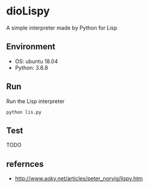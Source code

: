 # dioLispy

A simple interpreter made by Python for Lisp

## Environment

- OS: ubuntu 18.04
- Python: 3.6.8

## Run

Run the Lisp interpreter

`python lis.py`

## Test

TODO

## refernces

- <http://www.aoky.net/articles/peter_norvig/lispy.htm>
